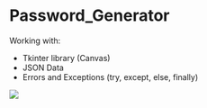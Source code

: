 # Password_Generator

Working with:
- Tkinter library (Canvas)
- JSON Data
- Errors and Exceptions (try, except, else, finally)

<img src="/photo/password_gen.png" >
